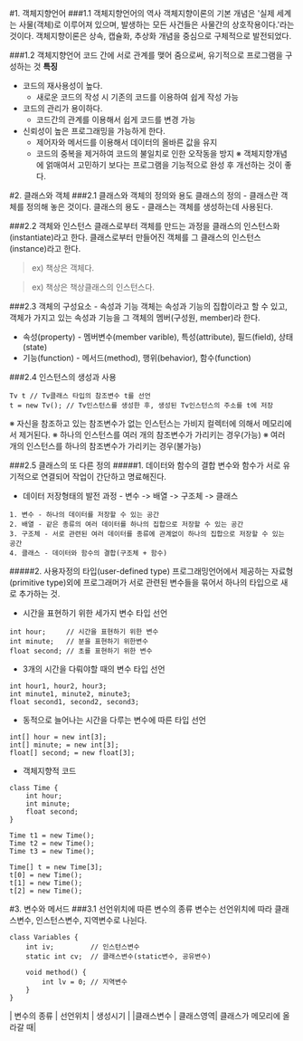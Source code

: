 #1. 객체지향언어
###1.1 객체지향언어의 역사
객체지향이론의 기본 개념은 '실제 세계는 사물(객체)로 이루어져 있으며, 발생하는 모든 사건들은 사물간의 상호작용이다.'라는 것이다.
객체지향이론은 상속, 캡슐화, 추상화 개념을 중심으로 구체적으로 발전되었다.

###1.2 객체지향언어
코드 간에 서로 관계를 맺어 줌으로써, 유기적으로 프로그램을 구성하는 것
**특징**
* 코드의 재사용성이 높다.
  - 새로운 코드의 작성 시 기존의 코드를 이용하여 쉽게 작성 가능
* 코드의 관리가 용이하다.
  - 코드간의 관계를 이용해서 쉽게 코드를 변경 가능
* 신뢰성이 높은 프로그래밍을 가능하게 한다.
  - 제어자와 메서드를 이용해서 데이터의 올바른 값을 유지
  - 코드의 중복을 제거하여 코드의 불일치로 인한 오작동을 방지
※ 객체지향개념에 얽매여서 고민하기 보다는 프로그램을 기능적으로 완성 후 개선하는 것이 좋다.

#2. 클래스와 객체
###2.1 클래스와 객체의 정의와 용도
클래스의 정의 - 클래스란 객체를 정의해 놓은 것이다.
클래스의 용도 - 클래스는 객체를 생성하는데 사용된다.

###2.2 객체와 인스턴스
클래스로부터 객체를 만드는 과정을 클래스의 인스턴스화(instantiate)라고 한다.
클래스로부터 만들어진 객체를 그 클래스의 인스턴스(instance)라고 한다.
> ex) 책상은 객체다.

> ex) 책상은 책상클래스의 인스턴스다.

###2.3 객체의 구성요소 - 속성과 기능
객체는 속성과 기능의 집합이라고 할 수 있고, 객체가 가지고 있는 속성과 기능을 그 객체의 멤버(구성원, member)라 한다.
* 속성(property) - 멤버변수(member varible), 특성(attribute), 필드(field), 상태(state)
* 기능(function) - 메서드(method), 행위(behavior), 함수(function)

###2.4 인스턴스의 생성과 사용
```
Tv t // Tv클래스 타입의 참조변수 t를 선언
t = new Tv(); // Tv인스턴스를 생성한 후, 생성된 Tv인스턴스의 주소를 t에 저장
```
※ 자신을 참조하고 있는 참조변수가 없는 인스턴스는 가비지 컬렉터에 의해서 메모리에서 제거된다.
※ 하나의 인스턴스를 여러 개의 참조변수가 가리키는 경우(가능)
※ 여러 개의 인스턴스를 하나의 참조변수가 가리키는 경우(불가능)

###2.5 클래스의 또 다른 정의
#####1. 데이터와 함수의 결합
변수와 함수가 서로 유기적으로 연결되어 작업이 간단하고 명료해진다.
* 데이터 저장형태의 발전 과정 - 변수 -> 배열 -> 구조체 -> 클래스
```
1. 변수 - 하나의 데이터를 저장할 수 있는 공간
2. 배열 - 같은 종류의 여러 데이터를 하나의 집합으로 저장할 수 있는 공간
3. 구조체 - 서로 관련된 여러 데이터를 종류에 관계없이 하나의 집합으로 저장할 수 있는 공간
4. 클래스 - 데이터와 함수의 결합(구조체 + 함수)
```
#####2. 사용자정의 타입(user-defined type)
프로그래밍언어에서 제공하는 자료형(primitive type)외에 프로그래머가 서로 관련된 변수들을 묶어서 하나의 
타입으로 새로 추가하는 것.

* 시간을 표현하기 위한 세가지 변수 타입 선언
```
int hour;     // 시간을 표현하기 위한 변수
int minute;   // 분을 표현하기 위한변수
float second; // 초를 표현하기 위한 변수
```

* 3개의 시간을 다뤄야할 때의 변수 타입 선언
```
int hour1, hour2, hour3;
int minute1, minute2, minute3;
float second1, second2, second3;
```

* 동적으로 늘어나는 시간을 다루는 변수에 따른 타입 선언
```
int[] hour = new int[3];
int[] minute; = new int[3];
float[] second; = new float[3];
```

* 객체지향적 코드
```
class Time {
    int hour;
    int minute;
    float second;
}

Time t1 = new Time();
Time t2 = new Time();
Time t3 = new Time();

Time[] t = new Time[3];
t[0] = new Time();
t[1] = new Time();
t[2] = new Time();

```

#3. 변수와 메서드
###3.1 선언위치에 따른 변수의 종류
변수는 선언위치에 따라 클래스변수, 인스턴스변수, 지역변수로 나뉜다.
```
class Variables {
    int iv;         // 인스턴스변수
    static int cv;  // 클래스변수(static변수, 공유변수)
    
    void method() {
        int lv = 0; // 지역변수
    }
}
```

| 변수의 종류 | 선언위치 | 생성시기 |
|클래스변수  | 클래스영역| 클래스가 메모리에 올라갈 때|
